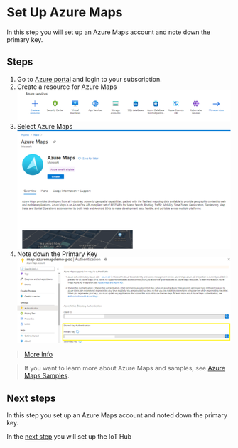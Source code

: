 # Set Up Azure Maps

In this step you will set up an Azure Maps account and note down the primary key.

## Steps

1. Go to [Azure portal]('https://portal.azure.com') and login to your subscription. 
2. Create a resource for Azure Maps  ![Azure Maps](../images/azure-maps-create-1.png)
3. Select Azure Maps![Azure Maps](../images/azure-maps-create-2.png)
4. Note down the Primary Key
![Azure Maps](../images/azure-maps-create-3.png)
> [More Info](https://docs.microsoft.com/azure/azure-maps/map-create)
   
> If you want to learn more about Azure Maps and samples, see [Azure Maps Samples](https://azuremapscodesamples.azurewebsites.net/index.html?WT.mc_id=iotcurriculum-github-jabenn).

## Next steps

In this step you set up an Azure Maps account and noted down the primary key.

In the [next step](./set-up-iot-hub.md) you will set up the IoT Hub